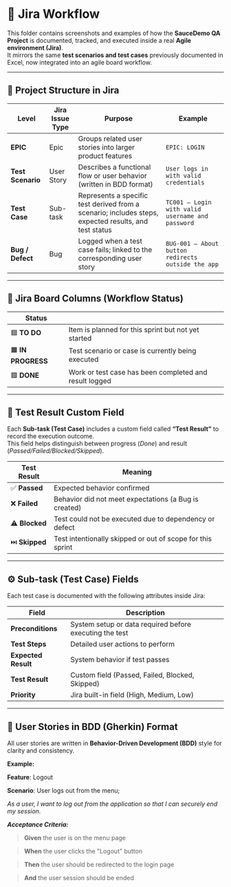 # 🧭 Jira Workflow

This folder contains screenshots and examples of how the **SauceDemo QA Project** is documented, tracked, and executed inside a real **Agile environment (Jira)**.  
It mirrors the same **test scenarios and test cases** previously documented in Excel, now integrated into an agile board workflow.

---

## 🧩 Project Structure in Jira

| **Level** | **Jira Issue Type** | **Purpose** | **Example** |
|------------|---------------------|--------------|--------------|
| **EPIC** | Epic | Groups related user stories into larger product features | `EPIC: LOGIN` |
| **Test Scenario** | User Story | Describes a functional flow or user behavior (written in BDD format) | `User logs in with valid credentials` |
| **Test Case** | Sub-task | Represents a specific test derived from a scenario; includes steps, expected results, and test status | `TC001 – Login with valid username and password` |
| **Bug / Defect** | Bug | Logged when a test case fails; linked to the corresponding user story | `BUG-001 – About button redirects outside the app` |

---

## 🧱 Jira Board Columns (Workflow Status)

| **Status** | |
|-------------|-------------|
| 🟦 **TO DO** | Item is planned for this sprint but not yet started |
| 🟧 **IN PROGRESS** | Test scenario or case is currently being executed |
| 🟩 **DONE** | Work or test case has been completed and result logged |

---

## 🧪 Test Result Custom Field

Each **Sub-task (Test Case)** includes a custom field called **“Test Result”** to record the execution outcome.  
This field helps distinguish between progress (*Done*) and result (*Passed/Failed/Blocked/Skipped*).

| **Test Result** | **Meaning** |
|------------------|-------------|
| ✅ **Passed** | Expected behavior confirmed |
| ❌ **Failed** | Behavior did not meet expectations (a Bug is created) |
| ⚠️ **Blocked** | Test could not be executed due to dependency or defect |
| ⏭️ **Skipped** | Test intentionally skipped or out of scope for this sprint |

---

## ⚙️ Sub-task (Test Case) Fields

Each test case is documented with the following attributes inside Jira:

| **Field** | **Description** |
|------------|----------------|
| **Preconditions** | System setup or data required before executing the test |
| **Test Steps** | Detailed user actions to perform |
| **Expected Result** | System behavior if test passes |
| **Test Result** | Custom field (Passed, Failed, Blocked, Skipped) |
| **Priority** | Jira built-in field (High, Medium, Low) |

---

## 🧠 User Stories in BDD (Gherkin) Format

All user stories are written in **Behavior-Driven Development (BDD)** style for clarity and consistency.

**Example:**

**Feature**: Logout

**Scenario**: User logs out from the menu;

_As a user, I want to log out from the application so that I can securely end my session._

***Acceptance Criteria:***

>**Given** the user is on the menu page

>**When** the user clicks the "Logout" button

>**Then** the user should be redirected to the login page

>**And** the user session should be ended

